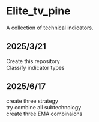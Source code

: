 # Elite_tv_pine
A collection of technical indicators.
## 2025/3/21
Create this repository  
Classify indicator types
## 2025/6/17
create three strategy  
try combine all subtechnology  
create three EMA combinaions  
